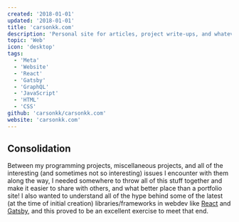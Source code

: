 ```yaml
---
created: '2018-01-01'
updated: '2018-01-01'
title: 'carsonkk.com'
description: 'Personal site for articles, project write-ups, and whatever else'
topic: 'Web'
icon: 'desktop'
tags:
  - 'Meta'
  - 'Website'
  - 'React'
  - 'Gatsby'
  - 'GraphQL'
  - 'JavaScript'
  - 'HTML'
  - 'CSS'
github: 'carsonkk/carsonkk.com'
website: 'carsonkk.com'
---
```


## Consolidation

Between my programming projects, miscellaneous projects, and all of the interesting (and sometimes not so interesting) issues I encounter with them along the way, I needed somewhere to throw all of this stuff together and make it easier to share with others, and what better place than a portfolio site! I also wanted to understand all of the hype behind some of the latest (at the time of initial creation) libraries/frameworks in webdev like [React](https://reactjs.org/) and [Gatsby](https://www.gatsbyjs.org/), and this proved to be an excellent exercise to meet that end.